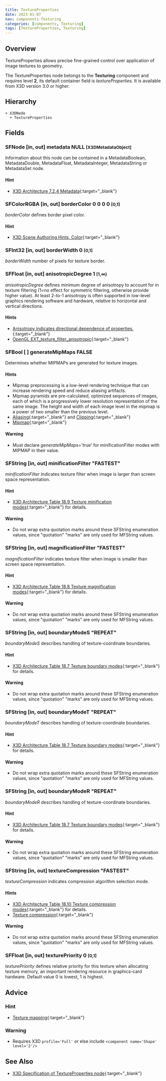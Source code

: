 ```yaml
---
title: TextureProperties
date: 2023-01-07
nav: components-Texturing
categories: [components, Texturing]
tags: [TextureProperties, Texturing]
---
```

<style>
.post h3 {
  word-spacing: 0.2em;
}
</style>

## Overview

TextureProperties allows precise fine-grained control over application of image textures to geometry.

The TextureProperties node belongs to the **Texturing** component and requires level **2**, its default container field is *textureProperties.* It is available from X3D version 3.0 or higher.

## Hierarchy

```
+ X3DNode
  + TextureProperties
```

## Fields

### SFNode [in, out] **metadata** NULL <small>[X3DMetadataObject]</small>

Information about this node can be contained in a MetadataBoolean, MetadataDouble, MetadataFloat, MetadataInteger, MetadataString or MetadataSet node.

#### Hint

- [X3D Architecture 7.2.4 Metadata](https://www.web3d.org/specifications/X3Dv4Draft/ISO-IEC19775-1v4-IS.proof//Part01/components/core.html#Metadata){:target="_blank"}

### SFColorRGBA [in, out] **borderColor** 0 0 0 0 <small>[0,1]</small>

*borderColor* defines border pixel color.

#### Hint

- [X3D Scene Authoring Hints, Color](https://www.web3d.org/x3d/content/examples/X3dSceneAuthoringHints.html#Color){:target="_blank"}

### SFInt32 [in, out] **borderWidth** 0 <small>[0,1]</small>

*borderWidth* number of pixels for texture border.

### SFFloat [in, out] **anisotropicDegree** 1 <small>[1,∞)</small>

*anisotropicDegree* defines minimum degree of anisotropy to account for in texture filtering (1=no effect for symmetric filtering, otherwise provide higher value). At least 2-to-1 anisotropy is often supported in low-level graphics rendering software and hardware, relative to horizontal and vertical directions.

#### Hints

- [Anisotropy indicates directional dependence of properties.](https://en.wikipedia.org/wiki/Anisotropy){:target="_blank"}
- [OpenGL EXT_texture_filter_anisotropic](https://www.khronos.org/registry/OpenGL/extensions/EXT/EXT_texture_filter_anisotropic.txt){:target="_blank"}

### SFBool [ ] **generateMipMaps** FALSE

Determines whether MIPMAPs are generated for texture images.

#### Hints

- Mipmap preprocessing is a low-level rendering technique that can increase rendering speed and reduce aliasing artifacts.
- Mipmap pyramids are pre-calculated, optimized sequences of images, each of which is a progressively lower resolution representation of the same image. The height and width of each image level in the mipmap is a power of two smaller than the previous level.
- [Aliasing](https://en.wikipedia.org/wiki/Aliasing){:target="_blank"} and [Clipping](https://en.wikipedia.org/wiki/Clipping_(computer_graphics)){:target="_blank"}
- [Mipmap](https://en.wikipedia.org/wiki/Mipmap){:target="_blank"}

#### Warning

- Must declare *generateMipMaps*='true' for minificationFilter modes with MIPMAP in their value.

### SFString [in, out] **minificationFilter** "FASTEST"

*minificationFilter* indicates texture filter when image is larger than screen space representation.

#### Hint

- [X3D Architecture Table 18.9 Texture minification modes](https://www.web3d.org/specifications/X3Dv4Draft/ISO-IEC19775-1v4-IS.proof//Part01/components/texturing.html#t-TextureMinificationModes){:target="_blank"} for details.

#### Warning

- Do not wrap extra quotation marks around these SFString enumeration values, since "quotation" "marks" are only used for MFString values.

### SFString [in, out] **magnificationFilter** "FASTEST"

*magnificationFilter* indicates texture filter when image is smaller than screen space representation.

#### Hint

- [X3D Architecture Table 18.8 Texture magnification modes](https://www.web3d.org/specifications/X3Dv4Draft/ISO-IEC19775-1v4-IS.proof//Part01/components/texturing.html#t-TextureMagnificationModes){:target="_blank"} for details.

#### Warning

- Do not wrap extra quotation marks around these SFString enumeration values, since "quotation" "marks" are only used for MFString values.

### SFString [in, out] **boundaryModeS** "REPEAT"

*boundaryModeS* describes handling of texture-coordinate boundaries.

#### Hint

- [X3D Architecture Table 18.7 Texture boundary modes](https://www.web3d.org/specifications/X3Dv4Draft/ISO-IEC19775-1v4-IS.proof//Part01/components/texturing.html#t-TextureBoundaryModes){:target="_blank"} for details.

#### Warning

- Do not wrap extra quotation marks around these SFString enumeration values, since "quotation" "marks" are only used for MFString values.

### SFString [in, out] **boundaryModeT** "REPEAT"

*boundaryModeT* describes handling of texture-coordinate boundaries.

#### Hint

- [X3D Architecture Table 18.7 Texture boundary modes](https://www.web3d.org/specifications/X3Dv4Draft/ISO-IEC19775-1v4-IS.proof//Part01/components/texturing.html#t-TextureBoundaryModes){:target="_blank"} for details.

#### Warning

- Do not wrap extra quotation marks around these SFString enumeration values, since "quotation" "marks" are only used for MFString values.

### SFString [in, out] **boundaryModeR** "REPEAT"

*boundaryModeR* describes handling of texture-coordinate boundaries.

#### Hint

- [X3D Architecture Table 18.7 Texture boundary modes](https://www.web3d.org/specifications/X3Dv4Draft/ISO-IEC19775-1v4-IS.proof//Part01/components/texturing.html#t-TextureBoundaryModes){:target="_blank"} for details.

#### Warning

- Do not wrap extra quotation marks around these SFString enumeration values, since "quotation" "marks" are only used for MFString values.

### SFString [in, out] **textureCompression** "FASTEST"

*textureCompression* indicates compression algorithm selection mode.

#### Hints

- [X3D Architecture Table 18.10 Texture compression modes](https://www.web3d.org/specifications/X3Dv4Draft/ISO-IEC19775-1v4-IS.proof//Part01/components/texturing.html#t-TextureCompressionModes){:target="_blank"} for details.
- [Texture compression](https://en.wikipedia.org/wiki/Texture_compression){:target="_blank"}

#### Warning

- Do not wrap extra quotation marks around these SFString enumeration values, since "quotation" "marks" are only used for MFString values.

### SFFloat [in, out] **texturePriority** 0 <small>[0,1]</small>

*texturePriority* defines relative priority for this texture when allocating texture memory, an important rendering resource in graphics-card hardware. Default value 0 is lowest, 1 is highest.

## Advice

### Hint

- [Texture mapping](https://en.wikipedia.org/wiki/Texture_mapping){:target="_blank"}

### Warning

- Requires X3D `profile='Full'` or else include `<component name='Shape' level='2'/>`

## See Also

- [X3D Specification of TextureProperties node](https://www.web3d.org/documents/specifications/19775-1/V4.0/Part01/components/texturing.html#TextureProperties){:target="_blank"}
